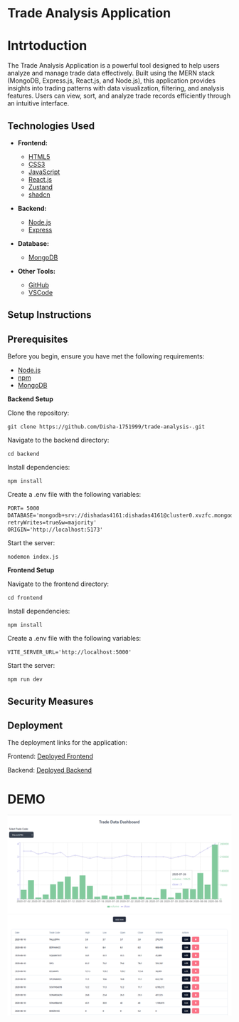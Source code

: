 # Trade Analysis Application


# Intrtoduction

 The Trade Analysis Application is a powerful tool designed to help users analyze and manage trade data effectively. Built using the MERN stack (MongoDB, Express.js, React.js, and Node.js), this application provides insights into trading patterns with data visualization, filtering, and analysis features. Users can view, sort, and analyze trade records efficiently through an intuitive interface.




## Technologies Used

- **Frontend:**
  - [HTML5](https://developer.mozilla.org/en-US/docs/Web/Guide/HTML/HTML5)
  - [CSS3](https://developer.mozilla.org/en-US/docs/Web/CSS)
  - [JavaScript](https://developer.mozilla.org/en-US/docs/Web/JavaScript)
  - [React.js](https://reactjs.org/)
  - [Zustand](https://zustand-demo.pmnd.rs/)
  - [shadcn](https://ui.shadcn.com/)

- **Backend:**
  - [Node.js](https://nodejs.org/)
  - [Express](https://expressjs.com/)

- **Database:**
  - [MongoDB](https://www.mongodb.com/)

- **Other Tools:**
  - [GitHub](https://github.com/)
  - [VSCode](https://code.visualstudio.com/)



## Setup Instructions

## Prerequisites

Before you begin, ensure you have met the following requirements:

- [Node.js](https://nodejs.org/) 
- [npm](https://www.npmjs.com/) 
- [MongoDB](https://www.mongodb.com/) 

**Backend Setup**

Clone the repository:
```
git clone https://github.com/Disha-1751999/trade-analysis-.git
```

Navigate to the backend directory:
```
cd backend
```

Install dependencies:
```
npm install
```

Create a .env file with the following variables:
```
PORT= 5000
DATABASE='mongodb+srv://dishadas4161:dishadas4161@cluster0.xvzfc.mongodb.net/trade?retryWrites=true&w=majority'
ORIGIN='http://localhost:5173'

```

Start the server:
```
nodemon index.js
```


**Frontend Setup**

Navigate to the frontend directory:
```
cd frontend
```

Install dependencies:
```
npm install
```

Create a .env file with the following variables:
```
VITE_SERVER_URL='http://localhost:5000'

```

Start the server:
```
npm run dev
```

## Security Measures



## Deployment

The deployment links for the application:

Frontend: [Deployed Frontend](https://trade-analysis-application-client.vercel.app)

Backend: [Deployed Backend](https://github.com/Disha-1751999/trade-analysis-/blob/main/client/public/table.PNG)



# DEMO


![chart](https://github.com/Disha-1751999/trade-analysis-/blob/main/client/public/chart.PNG)
![table](https://github.com/Disha-1751999/trade-analysis-/blob/main/client/public/table.PNG)



    
